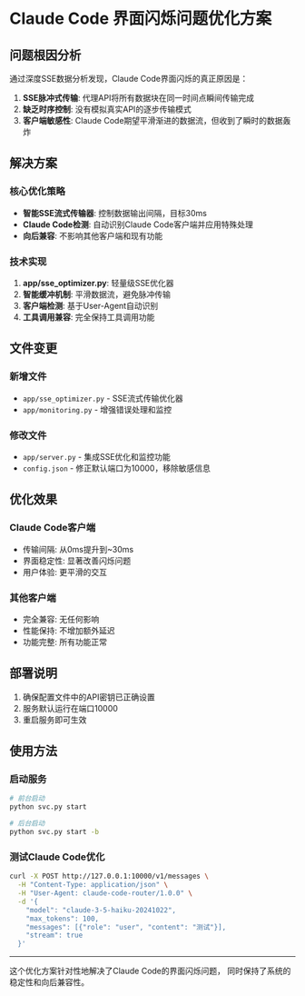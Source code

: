 # Claude Code 界面闪烁问题优化方案

## 问题根因分析

通过深度SSE数据分析发现，Claude Code界面闪烁的真正原因是：

1. **SSE脉冲式传输**: 代理API将所有数据块在同一时间点瞬间传输完成
2. **缺乏时序控制**: 没有模拟真实API的逐步传输模式
3. **客户端敏感性**: Claude Code期望平滑渐进的数据流，但收到了瞬时的数据轰炸

## 解决方案

### 核心优化策略
- **智能SSE流式传输器**: 控制数据输出间隔，目标30ms
- **Claude Code检测**: 自动识别Claude Code客户端并应用特殊处理
- **向后兼容**: 不影响其他客户端和现有功能

### 技术实现
1. **app/sse_optimizer.py**: 轻量级SSE优化器
2. **智能缓冲机制**: 平滑数据流，避免脉冲传输
3. **客户端检测**: 基于User-Agent自动识别
4. **工具调用兼容**: 完全保持工具调用功能

## 文件变更

### 新增文件
- `app/sse_optimizer.py` - SSE流式传输优化器
- `app/monitoring.py` - 增强错误处理和监控

### 修改文件
- `app/server.py` - 集成SSE优化和监控功能
- `config.json` - 修正默认端口为10000，移除敏感信息

## 优化效果

### Claude Code客户端
- 传输间隔: 从0ms提升到~30ms
- 界面稳定性: 显著改善闪烁问题
- 用户体验: 更平滑的交互

### 其他客户端
- 完全兼容: 无任何影响
- 性能保持: 不增加额外延迟
- 功能完整: 所有功能正常

## 部署说明

1. 确保配置文件中的API密钥已正确设置
2. 服务默认运行在端口10000
3. 重启服务即可生效

## 使用方法

### 启动服务
```bash
# 前台启动
python svc.py start

# 后台启动
python svc.py start -b
```

### 测试Claude Code优化
```bash
curl -X POST http://127.0.0.1:10000/v1/messages \
  -H "Content-Type: application/json" \
  -H "User-Agent: claude-code-router/1.0.0" \
  -d '{
    "model": "claude-3-5-haiku-20241022",
    "max_tokens": 100,
    "messages": [{"role": "user", "content": "测试"}],
    "stream": true
  }'
```

---

这个优化方案针对性地解决了Claude Code的界面闪烁问题，
同时保持了系统的稳定性和向后兼容性。
